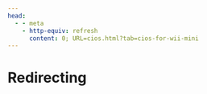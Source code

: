 ```yaml
---
head:
  - - meta
    - http-equiv: refresh
      content: 0; URL=cios.html?tab=cios-for-wii-mini
---
```


# Redirecting
